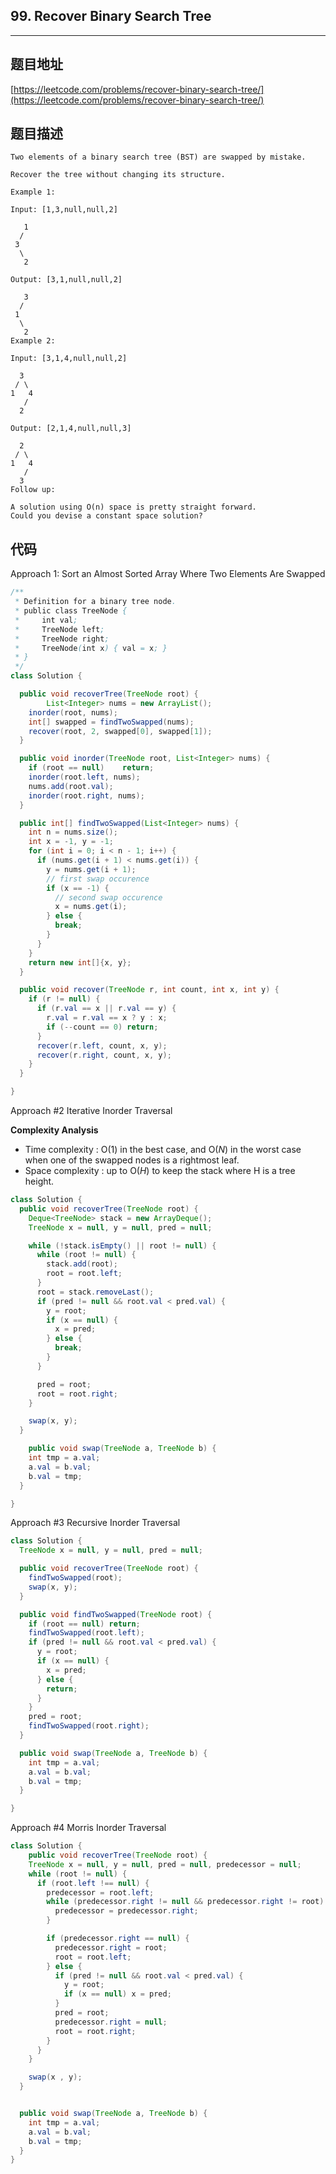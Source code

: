 ## 99. Recover Binary Search Tree

----
## 题目地址

[https://leetcode.com/problems/recover-binary-search-tree/](https://leetcode.com/problems/recover-binary-search-tree/)

## 题目描述

```text
Two elements of a binary search tree (BST) are swapped by mistake.

Recover the tree without changing its structure.

Example 1:

Input: [1,3,null,null,2]

   1
  /
 3
  \
   2

Output: [3,1,null,null,2]

   3
  /
 1
  \
   2
Example 2:

Input: [3,1,4,null,null,2]

  3
 / \
1   4
   /
  2

Output: [2,1,4,null,null,3]

  2
 / \
1   4
   /
  3
Follow up:

A solution using O(n) space is pretty straight forward.
Could you devise a constant space solution?
```

## 代码

Approach 1: Sort an Almost Sorted Array Where Two Elements Are Swapped

```java
/**
 * Definition for a binary tree node.
 * public class TreeNode {
 *     int val;
 *     TreeNode left;
 *     TreeNode right;
 *     TreeNode(int x) { val = x; }
 * }
 */
class Solution {

  public void recoverTree(TreeNode root) {
        List<Integer> nums = new ArrayList();
    inorder(root, nums);
    int[] swapped = findTwoSwapped(nums);
    recover(root, 2, swapped[0], swapped[1]);
  }

  public void inorder(TreeNode root, List<Integer> nums) {
    if (root == null)    return;
    inorder(root.left, nums);
    nums.add(root.val);
    inorder(root.right, nums);
  }

  public int[] findTwoSwapped(List<Integer> nums) {
    int n = nums.size();
    int x = -1, y = -1;
    for (int i = 0; i < n - 1; i++) {
      if (nums.get(i + 1) < nums.get(i)) {
        y = nums.get(i + 1);
        // first swap occurence
        if (x == -1) {
          // second swap occurence
          x = nums.get(i);
        } else {
          break;
        }
      }
    }
    return new int[]{x, y};
  }

  public void recover(TreeNode r, int count, int x, int y) {
    if (r != null) {
      if (r.val == x || r.val == y) {
        r.val = r.val == x ? y : x;
        if (--count == 0) return;
      }
      recover(r.left, count, x, y);
      recover(r.right, count, x, y);
    }
  }

}
```

Approach \#2 Iterative Inorder Traversal

**Complexity Analysis**

* Time complexity : O\(1\) in the best case, and O\(_N_\) in the worst case when one of the swapped nodes is a rightmost leaf.
* Space complexity : up to O\(_H_\) to keep the stack where H is a tree height.

```java
class Solution {
  public void recoverTree(TreeNode root) {
    Deque<TreeNode> stack = new ArrayDeque();
    TreeNode x = null, y = null, pred = null;

    while (!stack.isEmpty() || root != null) {
      while (root != null) {
        stack.add(root);
        root = root.left;
      }
      root = stack.removeLast();
      if (pred != null && root.val < pred.val) {
        y = root;
        if (x == null) {
          x = pred;
        } else {
          break;
        }
      }

      pred = root;
      root = root.right;
    }

    swap(x, y);
  }

    public void swap(TreeNode a, TreeNode b) {
    int tmp = a.val;
    a.val = b.val;
    b.val = tmp;
  }

}
```

Approach \#3 Recursive Inorder Traversal

```java
class Solution {
  TreeNode x = null, y = null, pred = null;

  public void recoverTree(TreeNode root) {
    findTwoSwapped(root);
    swap(x, y);
  }

  public void findTwoSwapped(TreeNode root) {
    if (root == null) return;
    findTwoSwapped(root.left);
    if (pred != null && root.val < pred.val) {
      y = root;
      if (x == null) {
        x = pred;
      } else {
        return;
      }
    }
    pred = root;
    findTwoSwapped(root.right);
  }

  public void swap(TreeNode a, TreeNode b) {
    int tmp = a.val;
    a.val = b.val;
    b.val = tmp;
  }

}
```

Approach \#4 Morris Inorder Traversal

```java
class Solution {
    public void recoverTree(TreeNode root) {
    TreeNode x = null, y = null, pred = null, predecessor = null;
    while (root != null) {
      if (root.left !== null) {
        predecessor = root.left;
        while (predecessor.right != null && predecessor.right != root) {
          predecessor = predecessor.right;
        }

        if (predecessor.right == null) {
          predecessor.right = root;
          root = root.left;
        } else {
          if (pred != null && root.val < pred.val) {
            y = root;
            if (x == null) x = pred;
          }
          pred = root;
          predecessor.right = null;
          root = root.right;
        }
      } 
    }

    swap(x , y);
  }


  public void swap(TreeNode a, TreeNode b) {
    int tmp = a.val;
    a.val = b.val;
    b.val = tmp;
  }
}
```

